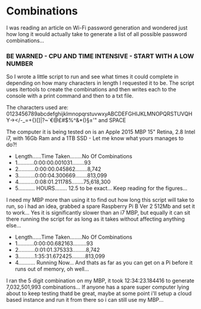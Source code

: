 # Combinations

I was reading an article on Wi-Fi password generation and wondered just how long it would actually take to generate a list of all possible password combinations...

### BE WARNED - CPU AND TIME INTENSIVE - START WITH A LOW NUMBER

So I wrote a little script to run and see what times it could complete in depending on how many characters in length I requested it to be. The script uses itertools to create the combinations and then writes each to the console with a print command and then to a txt file.

The characters used are: 0123456789abcdefghijklmnopqrstuvwxyABCDEFGHIJKLMNOPQRSTUVQHY-></\-_=+{}[]|?~`€@£#$%^&*()§±'" and SPACE

The computer it is being tested on is an Apple 2015 MBP 15" Retina, 2.8 Intel i7, with 16Gb Ram and a 1TB SSD - Let me know what yours manages to do?!

- Length......Time Taken........No Of Combinations
- 1...........0:00:00.001031........93
- 2...........0:00:00.045862........8,742
- 3...........0:00:04.300669........813,099
- 4...........0:08:01.211785........75,618,300
- 5........... HOURS........ 12.5 to be exact... Keep reading for the figures...

I need my MBP more than using it to find out how long this script will take to run, so i had an idea, grabbed a spare Raspberry Pi B Ver 2 512Mb and set it to work... Yes it is significantly slower than an i7 MBP, but equally it can sit there running the script for as long as it takes without affecting anything else...

- Length......Time Taken........No Of Combinations
- 1...........0:00:00.682163.........93
- 2...........0:01:01.375333.........8,742
- 3...........1:35:31.672425.........813,099
- 4...........     Running Now... And thats as far as you can get on a Pi before it runs out of memory, oh well...

I ran the 5 digit combination on my MBP, it took 12:34:23.184416 to generate 7,032,501,993 combinations... If anyone has a spare super computer lying about to keep testing thatd be great, maybe at some point i'll setup a cloud based instance and run it from there so i can still use my MBP...


